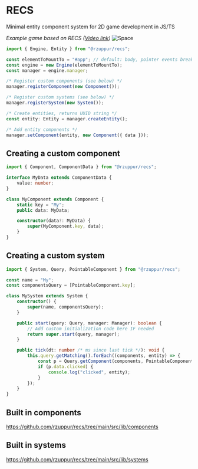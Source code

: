 # RECS
Minimal entity component system for 2D game development in JS/TS

*Example game based on RECS ([Video link](https://reinozuppur.com/screens/space.mp4))*
![Space](https://reinozuppur.com/screens/space.jpg "")

```ts
import { Engine, Entity } from "@rzuppur/recs";

const elementToMountTo = "#app"; // default: body, pointer events break if page is scrolled
const engine = new Engine(elementToMountTo);
const manager = engine.manager;

/* Register custom components (see below) */
manager.registerComponent(new Component());

/* Register custom systems (see below) */
manager.registerSystem(new System());

/* Create entities, returns UUID string */
const entity: Entity = manager.createEntity();

/* Add entity components */
manager.setComponent(entity, new Component({ data }));
```

## Creating a custom component
```ts
import { Component, ComponentData } from "@rzuppur/recs";

interface MyData extends ComponentData {
    value: number;
}

class MyComponent extends Component {
    static key = "My";
    public data: MyData;

    constructor(data?: MyData) {
        super(MyComponent.key, data);
    }
}
```

## Creating a custom system
```ts
import { System, Query, PointableComponent } from "@rzuppur/recs";

const name = "My";
const componentsQuery = [PointableComponent.key];

class MySystem extends System {
    constructor() {
        super(name, componentsQuery);
    }

    public start(query: Query, manager: Manager): boolean {
        // Add custom initialization code here IF needed
        return super.start(query, manager);
    }

    public tick(dt: number /* ms since last tick */): void {
        this.query.getMatching().forEach((components, entity) => {
            const p = Query.getComponent(components, PointableComponent);
            if (p.data.clicked) {
                console.log("clicked", entity);
            }
        });
    }
}
```

## Built in components
https://github.com/rzuppur/recs/tree/main/src/lib/components

## Built in systems
https://github.com/rzuppur/recs/tree/main/src/lib/systems
